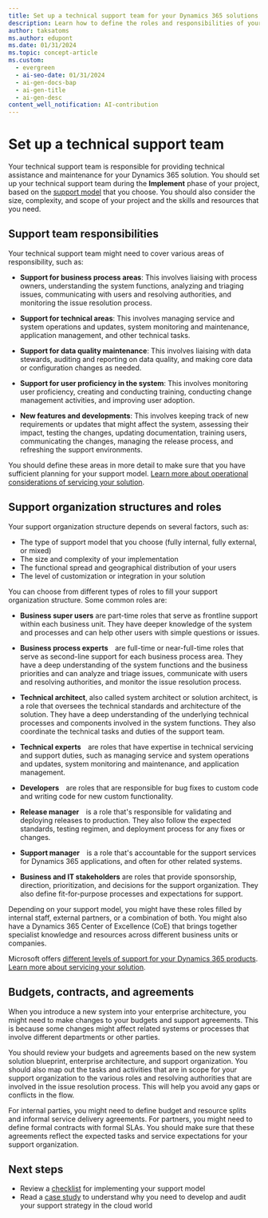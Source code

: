 ```yaml
---
title: Set up a technical support team for your Dynamics 365 solutions
description: Learn how to define the roles and responsibilities of your support team for your Dynamics 365 projects and ensure they have the resources to handle issues.
author: taksatoms
ms.author: edupont
ms.date: 01/31/2024
ms.topic: concept-article
ms.custom:
  - evergreen
  - ai-seo-date: 01/31/2024
  - ai-gen-docs-bap
  - ai-gen-title
  - ai-gen-desc
content_well_notification: AI-contribution
---
```


# Set up a technical support team

Your technical support team is responsible for providing technical assistance and maintenance for your Dynamics 365 solution. You should set up your technical support team during the **Implement** phase of your project, based on the [support model](transition-to-support-models.md) that you choose. You should also consider the size, complexity, and scope of your project and the skills and resources that you need.

## Support team responsibilities

Your technical support team might need to cover various areas of responsibility, such as:

- **Support for business process areas**: This involves liaising with process owners, understanding the system functions, analyzing and triaging issues, communicating with users and resolving authorities, and monitoring the issue resolution process.

- **Support for technical areas**: This involves managing service and system operations and updates, system monitoring and maintenance, application management, and other technical tasks.

- **Support for data quality maintenance**: This involves liaising with data stewards, auditing and reporting on data quality, and making core data or configuration changes as needed.

- **Support for user proficiency in the system**: This involves monitoring user proficiency, creating and conducting training, conducting change management activities, and improving user adoption.

- **New features and developments**: This involves keeping track of new requirements or updates that might affect the system, assessing their impact, testing the changes, updating documentation, training users, communicating the changes, managing the release process, and refreshing the support environments.

You should define these areas in more detail to make sure that you have sufficient planning for your support model. [Learn more about operational considerations of servicing your solution](service-solution.md).

## Support organization structures and roles

Your support organization structure depends on several factors, such as:

- The type of support model that you choose (fully internal, fully external, or mixed)
- The size and complexity of your implementation
- The functional spread and geographical distribution of your users
- The level of customization or integration in your solution

You can choose from different types of roles to fill your support organization structure. Some common roles are:

- **Business super users** are part-time roles that serve as frontline support within each business unit. They have deeper knowledge of the system and processes and can help other users with simple questions or issues.

- **Business process experts** are full-time or near-full-time roles that serve as second-line support for each business process area. They have a deep understanding of the system functions and the business priorities and can analyze and triage issues, communicate with users and resolving authorities, and monitor the issue resolution process.

- **Technical architect**, also called system architect or solution architect, is a role that oversees the technical standards and architecture of the solution. They have a deep understanding of the underlying technical processes and components involved in the system functions. They also coordinate the technical tasks and duties of the support team.

- **Technical experts** are roles that have expertise in technical servicing and support duties, such as managing service and system operations and updates, system monitoring and maintenance, and application management.

- **Developers** are roles that are responsible for bug fixes to custom code and writing code for new custom functionality.

- **Release manager** is a role that's responsible for validating and deploying releases to production. They also follow the expected standards, testing regimen, and deployment process for any fixes or changes.

- **Support manager** is a role that's accountable for the support services for Dynamics 365 applications, and often for other related systems.

- **Business and IT stakeholders** are roles that provide sponsorship, direction, prioritization, and decisions for the support organization. They also define fit-for-purpose processes and expectations for support.

Depending on your support model, you might have these roles filled by internal staff, external partners, or a combination of both. You might also have a Dynamics 365 Center of Excellence (CoE) that brings together specialist knowledge and resources across different business units or companies.

Microsoft offers [different levels of support for your Dynamics 365 products](/dynamics365/get-started/support/). [Learn more about servicing your solution](service-solution.md).

## Budgets, contracts, and agreements

When you introduce a new system into your enterprise architecture, you might need to make changes to your budgets and support agreements. This is because some changes might affect related systems or processes that involve different departments or other parties.

You should review your budgets and agreements based on the new system solution blueprint, enterprise architecture, and support organization. You should also map out the tasks and activities that are in scope for your support organization to the various roles and resolving authorities that are involved in the issue resolution process. This will help you avoid any gaps or conflicts in the flow.

For internal parties, you might need to define budget and resource splits and informal service delivery agreements. For partners, you might need to define formal contracts with formal SLAs. You should make sure that these agreements reflect the expected tasks and service expectations for your support organization.

## Next steps

- Review a [checklist](transition-to-support-checklist.md) for implementing your support model
- Read a [case study](service-solution-case-study.md) to understand why you need to develop and audit your support strategy in the cloud world

